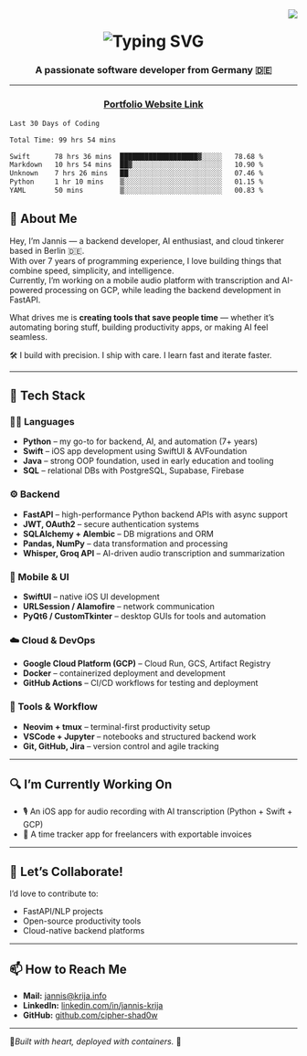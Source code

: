 <img align="right" src="https://visitor-badge.laobi.icu/badge?page_id=cipher-shad0w.cipher-shad0w" />

<h1 align="center">
  <img src="https://readme-typing-svg.herokuapp.com/?font=Righteous&size=35&center=true&vCenter=true&width=500&height=70&duration=4000&lines=Hi+There!+👋;+I'm+Jannis+Krija!;" alt="Typing SVG" />
</h1>

<h3 align="center">A passionate software developer from Germany 🇩🇪</h3>

---

<h3 align="center">
  <a href="https://www.krija.info">
    Portfolio Website Link
  </a>
</h3>

<!--START_SECTION:waka-->

```txt
Last 30 Days of Coding

Total Time: 99 hrs 54 mins

Swift      78 hrs 36 mins  ███████████████████▓░░░░░   78.68 %
Markdown   10 hrs 54 mins  ██▓░░░░░░░░░░░░░░░░░░░░░░   10.90 %
Unknown    7 hrs 26 mins   ██░░░░░░░░░░░░░░░░░░░░░░░   07.46 %
Python     1 hr 10 mins    ▒░░░░░░░░░░░░░░░░░░░░░░░░   01.15 %
YAML       50 mins         ▒░░░░░░░░░░░░░░░░░░░░░░░░   00.83 %
```

<!--END_SECTION:waka-->


## 👤 About Me

Hey, I’m Jannis — a backend developer, AI enthusiast, and cloud tinkerer based in Berlin 🇩🇪.  
With over 7 years of programming experience, I love building things that combine speed, simplicity, and intelligence.  
Currently, I’m working on a mobile audio platform with transcription and AI-powered processing on GCP, while leading the backend development in FastAPI.

What drives me is **creating tools that save people time** — whether it’s automating boring stuff, building productivity apps, or making AI feel seamless.

🛠️ I build with precision. I ship with care. I learn fast and iterate faster.

---

## 🚀 Tech Stack

### 👨‍💻 Languages
- **Python** – my go-to for backend, AI, and automation (7+ years)
- **Swift** – iOS app development using SwiftUI & AVFoundation
- **Java** – strong OOP foundation, used in early education and tooling
- **SQL** – relational DBs with PostgreSQL, Supabase, Firebase

### ⚙️ Backend
- **FastAPI** – high-performance Python backend APIs with async support
- **JWT, OAuth2** – secure authentication systems
- **SQLAlchemy + Alembic** – DB migrations and ORM
- **Pandas, NumPy** – data transformation and processing
- **Whisper, Groq API** – AI-driven audio transcription and summarization

### 📱 Mobile & UI
- **SwiftUI** – native iOS UI development
- **URLSession / Alamofire** – network communication
- **PyQt6 / CustomTkinter** – desktop GUIs for tools and automation

### ☁️ Cloud & DevOps
- **Google Cloud Platform (GCP)** – Cloud Run, GCS, Artifact Registry
- **Docker** – containerized deployment and development
- **GitHub Actions** – CI/CD workflows for testing and deployment

### 🧰 Tools & Workflow
- **Neovim + tmux** – terminal-first productivity setup
- **VSCode + Jupyter** – notebooks and structured backend work
- **Git, GitHub, Jira** – version control and agile tracking

---

## 🔍 I’m Currently Working On
- 🎙️ An iOS app for audio recording with AI transcription (Python + Swift + GCP)
- 🧾 A time tracker app for freelancers with exportable invoices

---

## 🤝 Let’s Collaborate!
I’d love to contribute to:
- FastAPI/NLP projects
- Open-source productivity tools
- Cloud-native backend platforms

---

## 📫 How to Reach Me
- **Mail:** jannis@krija.info
- **LinkedIn:** [linkedin.com/in/jannis-krija](https://linkedin.com/in/jannis-krija)
- **GitHub:** [github.com/cipher-shad0w](https://github.com/cipher-shad0w)

---

🤍*Built with heart, deployed with containers.* 🐳
